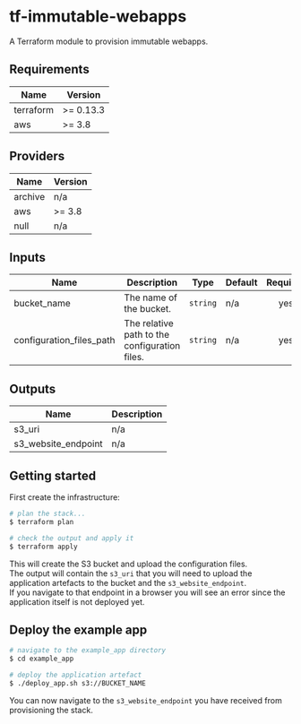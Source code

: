 # tf-immutable-webapps

A Terraform module to provision immutable webapps.

## Requirements

| Name | Version |
|------|---------|
| terraform | >= 0.13.3 |
| aws | >= 3.8 |

## Providers

| Name | Version |
|------|---------|
| archive | n/a |
| aws | >= 3.8 |
| null | n/a |

## Inputs

| Name | Description | Type | Default | Required |
|------|-------------|------|---------|:--------:|
| bucket\_name | The name of the bucket. | `string` | n/a | yes |
| configuration\_files\_path | The relative path to the configuration files. | `string` | n/a | yes |

## Outputs

| Name | Description |
|------|-------------|
| s3\_uri | n/a |
| s3\_website\_endpoint | n/a |

## Getting started

First create the infrastructure:
```bash
# plan the stack...
$ terraform plan

# check the output and apply it
$ terraform apply
```

This will create the S3 bucket and upload the configuration files.  
The output will contain the `s3_uri` that you will need to upload the application artefacts to the bucket and the `s3_website_endpoint`.  
If you navigate to that endpoint in a browser you will see an error since the application itself is not deployed yet.  

## Deploy the example app
```bash
# navigate to the example_app directory
$ cd example_app

# deploy the application artefact
$ ./deploy_app.sh s3://BUCKET_NAME
```

You can now navigate to the `s3_website_endpoint` you have received from provisioning the stack.  